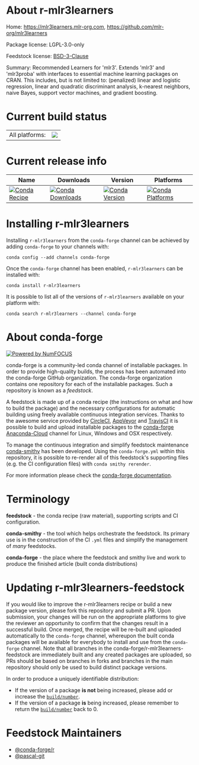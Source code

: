 About r-mlr3learners
====================

Home: https://mlr3learners.mlr-org.com, https://github.com/mlr-org/mlr3learners

Package license: LGPL-3.0-only

Feedstock license: [BSD-3-Clause](https://github.com/conda-forge/r-mlr3learners-feedstock/blob/master/LICENSE.txt)

Summary: Recommended Learners for 'mlr3'. Extends 'mlr3' and 'mlr3proba' with interfaces to essential machine learning packages on CRAN.  This includes, but is not limited to: (penalized) linear and logistic regression, linear and quadratic discriminant analysis, k-nearest neighbors, naive Bayes, support vector machines, and gradient boosting.

Current build status
====================


<table><tr><td>All platforms:</td>
    <td>
      <a href="https://dev.azure.com/conda-forge/feedstock-builds/_build/latest?definitionId=11720&branchName=master">
        <img src="https://dev.azure.com/conda-forge/feedstock-builds/_apis/build/status/r-mlr3learners-feedstock?branchName=master">
      </a>
    </td>
  </tr>
</table>

Current release info
====================

| Name | Downloads | Version | Platforms |
| --- | --- | --- | --- |
| [![Conda Recipe](https://img.shields.io/badge/recipe-r--mlr3learners-green.svg)](https://anaconda.org/conda-forge/r-mlr3learners) | [![Conda Downloads](https://img.shields.io/conda/dn/conda-forge/r-mlr3learners.svg)](https://anaconda.org/conda-forge/r-mlr3learners) | [![Conda Version](https://img.shields.io/conda/vn/conda-forge/r-mlr3learners.svg)](https://anaconda.org/conda-forge/r-mlr3learners) | [![Conda Platforms](https://img.shields.io/conda/pn/conda-forge/r-mlr3learners.svg)](https://anaconda.org/conda-forge/r-mlr3learners) |

Installing r-mlr3learners
=========================

Installing `r-mlr3learners` from the `conda-forge` channel can be achieved by adding `conda-forge` to your channels with:

```
conda config --add channels conda-forge
```

Once the `conda-forge` channel has been enabled, `r-mlr3learners` can be installed with:

```
conda install r-mlr3learners
```

It is possible to list all of the versions of `r-mlr3learners` available on your platform with:

```
conda search r-mlr3learners --channel conda-forge
```


About conda-forge
=================

[![Powered by NumFOCUS](https://img.shields.io/badge/powered%20by-NumFOCUS-orange.svg?style=flat&colorA=E1523D&colorB=007D8A)](http://numfocus.org)

conda-forge is a community-led conda channel of installable packages.
In order to provide high-quality builds, the process has been automated into the
conda-forge GitHub organization. The conda-forge organization contains one repository
for each of the installable packages. Such a repository is known as a *feedstock*.

A feedstock is made up of a conda recipe (the instructions on what and how to build
the package) and the necessary configurations for automatic building using freely
available continuous integration services. Thanks to the awesome service provided by
[CircleCI](https://circleci.com/), [AppVeyor](https://www.appveyor.com/)
and [TravisCI](https://travis-ci.com/) it is possible to build and upload installable
packages to the [conda-forge](https://anaconda.org/conda-forge)
[Anaconda-Cloud](https://anaconda.org/) channel for Linux, Windows and OSX respectively.

To manage the continuous integration and simplify feedstock maintenance
[conda-smithy](https://github.com/conda-forge/conda-smithy) has been developed.
Using the ``conda-forge.yml`` within this repository, it is possible to re-render all of
this feedstock's supporting files (e.g. the CI configuration files) with ``conda smithy rerender``.

For more information please check the [conda-forge documentation](https://conda-forge.org/docs/).

Terminology
===========

**feedstock** - the conda recipe (raw material), supporting scripts and CI configuration.

**conda-smithy** - the tool which helps orchestrate the feedstock.
                   Its primary use is in the construction of the CI ``.yml`` files
                   and simplify the management of *many* feedstocks.

**conda-forge** - the place where the feedstock and smithy live and work to
                  produce the finished article (built conda distributions)


Updating r-mlr3learners-feedstock
=================================

If you would like to improve the r-mlr3learners recipe or build a new
package version, please fork this repository and submit a PR. Upon submission,
your changes will be run on the appropriate platforms to give the reviewer an
opportunity to confirm that the changes result in a successful build. Once
merged, the recipe will be re-built and uploaded automatically to the
`conda-forge` channel, whereupon the built conda packages will be available for
everybody to install and use from the `conda-forge` channel.
Note that all branches in the conda-forge/r-mlr3learners-feedstock are
immediately built and any created packages are uploaded, so PRs should be based
on branches in forks and branches in the main repository should only be used to
build distinct package versions.

In order to produce a uniquely identifiable distribution:
 * If the version of a package **is not** being increased, please add or increase
   the [``build/number``](https://docs.conda.io/projects/conda-build/en/latest/resources/define-metadata.html#build-number-and-string).
 * If the version of a package **is** being increased, please remember to return
   the [``build/number``](https://docs.conda.io/projects/conda-build/en/latest/resources/define-metadata.html#build-number-and-string)
   back to 0.

Feedstock Maintainers
=====================

* [@conda-forge/r](https://github.com/conda-forge/r/)
* [@pascal-git](https://github.com/pascal-git/)

